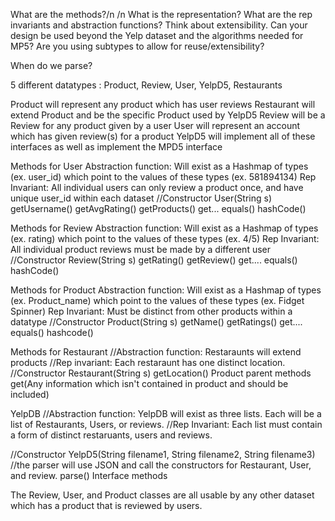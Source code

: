 What are the methods?/n /n
What is the representation?
What are the rep invariants and abstraction functions?
Think about extensibility.
Can your design be used beyond the Yelp dataset and the algorithms needed for MP5?
Are you using subtypes to allow for reuse/extensibility?

When do we parse?

5 different datatypes : Product, Review, User, YelpD5, Restaurants

Product will represent any product which has user reviews
Restaurant will extend Product and be the specific Product used by YelpD5
Review will be a Review for any product given by a user
User will represent an account which has given review(s) for a product
YelpD5 will implement all of these interfaces as well as implement the MPD5 interface

Methods for User
Abstraction function: Will exist as a Hashmap of types (ex. user_id) which point to the values of these types (ex. 581894134)
Rep Invariant: All individual users can only review a product once, and have unique user_id within each dataset
//Constructor
User(String s)
getUsername()
getAvgRating()
getProducts()
get...
equals()
hashCode()

Methods for Review
Abstraction function: Will exist as a Hashmap of types (ex. rating) which point to the values of these types (ex. 4/5)
Rep Invariant: All individual product reviews must be made by a different user
//Constructor
Review(String s)
getRating()
getReview()
get....
equals()
hashCode()

Methods for Product
Abstraction function: Will exist as a Hashmap of types (ex. Product_name) which point to the values of these types (ex. Fidget Spinner)
Rep Invariant: Must be distinct from other products within a datatype
//Constructor
Product(String s)
getName()
getRatings()
get....
equals()
hashcode()

Methods for Restaurant
//Abstraction function: Restaraunts will extend products
//Rep invariant: Each restaraunt has one distinct location. 
//Constructor
Restaurant(String s)
getLocation()
Product parent methods
get(Any information which isn't contained in product and should be included)

YelpDB
//Abstraction function: YelpDB will exist as three lists. Each will be a list of Restaurants, Users, or reviews.
//Rep Invariant: Each list must contain a form of distinct restaruants, users and reviews.

//Constructor
YelpD5(String filename1, String filename2, String filename3)
//the parser will use JSON and call the constructors for Restaurant, User, and review.
parse()
Interface methods


The Review, User, and Product classes are all usable by any other dataset which has a product that is reviewed by users.

